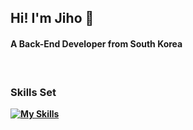 
<h2>Hi! I'm Jiho 👋</h2>

<h4>A Back-End Developer from South Korea</h4>

<br/>

<b><h3>Skills Set</h3><b/>

[![My Skills](https://skillicons.dev/icons?i=java,spring,react,js,mysql,jenkins,docker,linux,github,gitlab,notion,idea,vscode)](https://skillicons.dev)


